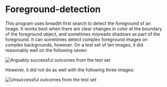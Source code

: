 # Foreground-detection
This program uses breadth first search to detect the foreground of an image. It works best when there are clear changes in color at the boundary of the foreground object, and sometimes misreads shadows as part of the foreground. It can sometimes detect complex foreground images on complex backgrounds, however. On a test set of ten images, it did reasonably well on the following seven: 

![Arguably successful outcomes from the test set](https://imgur.com/229Khds)

However, it did not do as well with the following three images: 

![Unsuccessful outcomes from the test set](https://imgur.com/gPKv5Kh)
